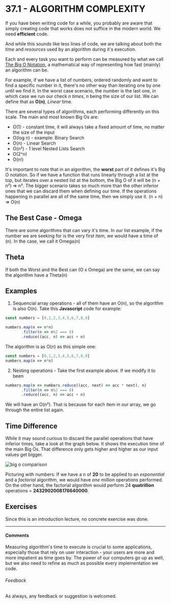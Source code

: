 # 37.1 - ALGORITHM COMPLEXITY

If you have been writing code for a while, you probably are aware that simply creating code that works does not suffice in the modern world. We need **efficient** code.

And while this sounds like less lines of code, we are talking about both the *time* and *resources* used by an algorithm during it's execution.

Each and every task you want to perform can be measured by what we call [The Big O Notation](https://en.wikipedia.org/wiki/Big_O_notation), a mathematical way of representing how fast (mainly) an algorithm can be.

For example, if we have a list of numbers, ordered randomly and want to find a specific number in it, there's no other way than iterating one by one until we find it. In the worst case scenario, the number is the last one, in which case we run our check *n times*, *n* being the size of our list. We can define that as **O(n)**, *Linear* time.

There are several types of algorithms, each performing differently on this scale. The main and most known Big Os are:

- O(1) - constant time, it will always take a fixed amount of time, no matter the size of the input
- O(log n) - example: Binary Search
- O(n) - Linear Search
- O(n²) - 1 level Nested Lists Search
- O(2^n)
- O(n!)

It's important to note that in an algorithm, the **worst** part of it defines it's Big O notation. So if we have a function that runs linearly through a list at the top, but iterates over a nested list at the bottom, the Big O of it will be (n + n²) => n². The bigger scenario takes so much more than the other inferior ones that we can discard them when defining our time. If the operations happening in parallel are all of the same time, then we simply use it. (n + n) => O(n)

## The Best Case - Omega

There are some algorithms that can vary it's time. In our list example, if the number we are seeking for is the very first item, we would have a time of (n). In the case, we call it Omega(n)

## Theta

If both the Worst and the Best can (O x Omega) are the same, we can say the algorithm have a Theta(n)

## Examples

1. Sequencial array operations - all of them have an O(n), so the algorithm is also O(n). Take this **Javascript** code for example:

```javascript
const numbers = [0,1,2,3,4,5,6,7,8,9]

numbers.map(n => n*n)
       .filter(n => n%2 === 0)
       .reduce((acc, n) => acc + n)
```

The algorithm is as O(n) as this simple one:

```javascript
const numbers = [0,1,2,3,4,5,6,7,8,9]
numbers.map(n => n*n)
```

2. Nesting operations - Take the first example above. If we modify it to been

```javascript
numbers.map(n => numbers.reduce((acc, next) => acc * next), n)
       .filter(n => n%2 === 0)
       .reduce((acc, n) => acc + n)
```

We will have an O(n²). That is because for each item in our array, we go through the entire list again.

## Time Difference

While it may sound curious to discard the parallel operations that have inferior times, take a look at the graph below. It shows the execution time of the main Big Os. That difference only gets higher and higher as our input values get bigger.

![big o comparison](./complexity.png)

Picturing with numbers: If we have a n of **20** to be applied to an *exponential* and a *factorial* algorithm, we would have *one million* operations performed. On the other hand, the factorial algorithm would perform 24 **quatrillion** operations = **2432902008176640000**.

## Exercises

Since this is an introduction lecture, no concrete exercise was done.

----

#### Comments

Measuring algorithm's time to execute is crucial to some applications, especially those that rely on user interaction - your users are more and more impatient as time goes by. The power of our computers go up as well, but we also need to refine as much as possible every implementation we code.

###### Feedback

As always, any feedback or suggestion is welcomed.
